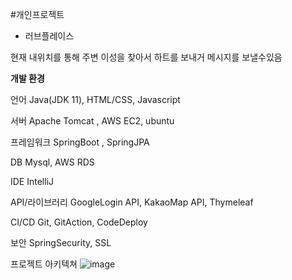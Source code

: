 #개인프로젝트
- 러브플레이스

현재 내위치를 통해 주변 이성을 찾아서 하트를 보내거 메시지를 보낼수있음


**개발 환경**

언어 Java(JDK 11), HTML/CSS, Javascript

서버 Apache Tomcat , AWS EC2, ubuntu

프레임워크 SpringBoot , SpringJPA

DB Mysql, AWS RDS

IDE IntelliJ

API/라이브러리 GoogleLogin API, KakaoMap API, Thymeleaf

CI/CD Git, GitAction, CodeDeploy 

보안 SpringSecurity, SSL

프로젝트 아키텍쳐
![image](https://user-images.githubusercontent.com/88434960/206699983-5a77f4b5-07bc-42c2-971e-5bec5ac5ab13.png)
